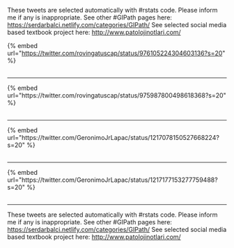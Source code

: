 

These tweets are selected automatically with #rstats code. Please inform me if any is inappropriate.
See other #GIPath pages here: https://serdarbalci.netlify.com/categories/GIPath/ 
See selected social media based textbook project here: http://www.patolojinotlari.com/

{% embed url="https://twitter.com/rovingatuscap/status/976105224304603136?s=20" %}<br>
<br>
<hr>
{% embed url="https://twitter.com/rovingatuscap/status/975987800498618368?s=20" %}<br>
<br>
<hr>
{% embed url="https://twitter.com/GeronimoJrLapac/status/1217078150527668224?s=20" %}<br>
<br>
<hr>
{% embed url="https://twitter.com/GeronimoJrLapac/status/1217177153277759488?s=20" %}<br>
<br>
<hr>


These tweets are selected automatically with #rstats code. Please inform me if any is inappropriate.
See other #GIPath pages here: https://serdarbalci.netlify.com/categories/GIPath/ 
See selected social media based textbook project here: http://www.patolojinotlari.com/
